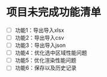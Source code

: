 # 项目未完成功能清单

- [ ] 功能1：导出导入xlsx
- [ ] 功能2：导出导入csv
- [ ] 功能3：导出导入json
- [ ] 功能4：优化选中区域性能问题
- [ ] 功能5：优化渲染性能问题
- [ ] 功能6：保存以及历史记录
